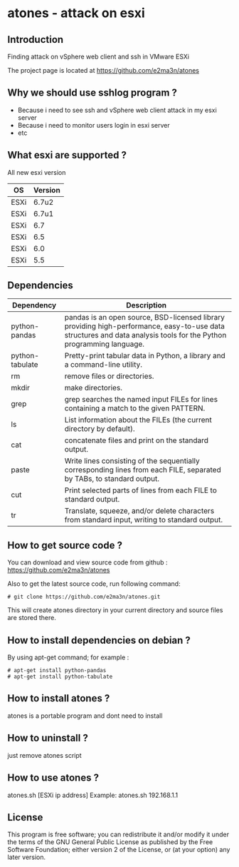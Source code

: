 # atones - attack on esxi
## Introduction
Finding attack on vSphere web client and ssh in VMware ESXi

The project page is located at https://github.com/e2ma3n/atones

## Why we should use sshlog program ?

- Because i need to see ssh and vSphere web client attack in my esxi server
- Because i need to monitor users login in esxi server
- etc


## What esxi are supported ?
All new esxi version

| OS | Version |
| -------- |------ |
| ESXi     | 6.7u2 |
| ESXi     | 6.7u1 |
| ESXi     | 6.7   |
| ESXi     | 6.5   |
| ESXi     | 6.0   |
| ESXi     | 5.5   |


## Dependencies

| Dependency | Description |
| ---------- | ----------- |
| python-pandas   | pandas is an open source, BSD-licensed library providing high-performance, easy-to-use data structures and data analysis tools for the Python programming language. |
| python-tabulate | Pretty-print tabular data in Python, a library and a command-line utility. |
| rm              | remove files or directories. |
| mkdir           | make directories. |
| grep            | grep  searches  the  named  input FILEs for lines containing a match to the given PATTERN. |
| ls              | List information about the FILEs (the current directory by default). |
| cat             | concatenate files and print on the standard output. |
| paste           | Write lines consisting of the sequentially corresponding lines from each FILE, separated by TABs, to standard output. |
| cut             | Print selected parts of lines from each FILE to standard output. |
| tr              | Translate, squeeze, and/or delete characters from standard input, writing to standard output. |

## How to get source code ?
You can download and view source code from github : https://github.com/e2ma3n/atones

Also to get the latest source code, run following command:
```
# git clone https://github.com/e2ma3n/atones.git
```
This will create atones directory in your current directory and source files are stored there.

## How to install dependencies on debian ?
By using apt-get command; for example :
```
# apt-get install python-pandas
# apt-get install python-tabulate
```

## How to install atones ?

atones is a portable program and dont need to install

## How to uninstall ?

just remove atones script


## How to use atones ?

atones.sh [ESXi ip address]
Example: atones.sh 192.168.1.1

## License
This program is free software; you can redistribute it and/or modify it under the terms of the GNU General Public License as published by the Free Software Foundation; either version 2 of the License, or (at your option) any later version.
